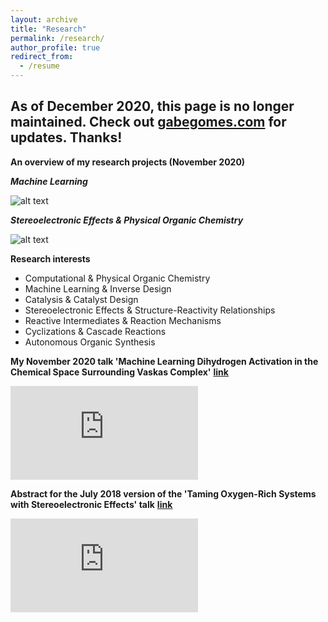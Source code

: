 ```yaml
---
layout: archive
title: "Research"
permalink: /research/
author_profile: true
redirect_from:
  - /resume
---
```


## As of December 2020, this page is no longer maintained. Check out [gabegomes.com](https://gabegomes.com) for updates. Thanks!


**An overview of my research projects (November 2020)**

  ***Machine Learning***

![alt text](https://gabegomes.github.io/images/postdoc_projects_November_2020.png "postdoc_projects_November_2020.png")


  ***Stereoelectronic Effects & Physical Organic Chemistry***

![alt text](https://gabegomes.github.io/images/PhD_projects_November_2020.png "PhD_projects_November_2020.png")


**Research interests**
+ Computational & Physical Organic Chemistry
+ Machine Learning & Inverse Design
+ Catalysis & Catalyst Design
+ Stereoelectronic Effects & Structure-Reactivity Relationships
+ Reactive Intermediates & Reaction Mechanisms 
+ Cyclizations & Cascade Reactions
+ Autonomous Organic Synthesis

**My November 2020 talk 'Machine Learning Dihydrogen Activation in the Chemical Space Surrounding Vaskas Complex'**
**[<u>link</u>](https://www.dropbox.com/s/pbf3y27krqxkzbd/Machine%20Learning%20Dihydrogen%20Activation%20in%20the%20Chemical%20Space%20Surrounding%20Vaskas%20Complex%20by%20Gabe%20Gomes.mp4?raw=1)** 

<embed src="https://www.dropbox.com/s/pbf3y27krqxkzbd/Machine%20Learning%20Dihydrogen%20Activation%20in%20the%20Chemical%20Space%20Surrounding%20Vaskas%20Complex%20by%20Gabe%20Gomes.mp4?raw=1" type="video/mp4" />

**Abstract for the July 2018 version of the 'Taming Oxygen-Rich Systems with Stereoelectronic Effects' talk**
**[<u>link</u>](https://gabegomes.github.io/files/Abstract_talk_UFRJ_Gabe_Gomes_July_2018.pdf)** 

<embed src="https://gabegomes.github.io/files/Abstract_talk_UFRJ_Gabe_Gomes_July_2018.pdf" type="application/pdf" />
